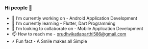 ### Hi people 👋

- 🔭 I’m currently working on - Android Application Development
- 🌱 I’m currently learning - Flutter, Dart Programming
- 👯 I’m looking to collaborate on - Mobile Application Development
- 📫 How to reach me - prudhvikatlaparthi586@gmail.com  
- ⚡ Fun fact - A Smile makes all Simple
